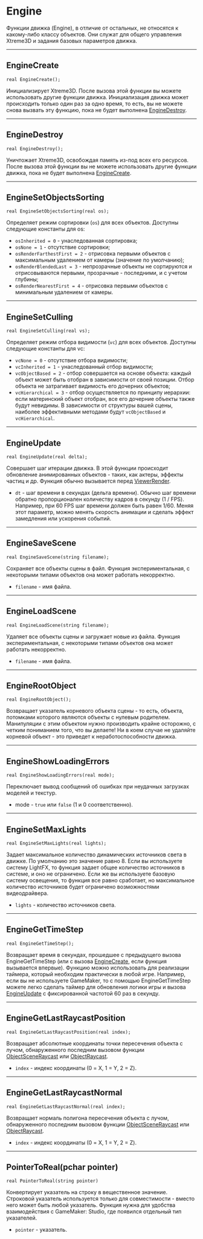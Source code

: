 # Engine

Функции движка (Engine), в отличие от остальных, не относятся к какому-либо классу объектов. Они служат для общего управления Xtreme3D и задания базовых параметров движка.

---

## EngineCreate

`real EngineCreate();`

Инициализирует Xtreme3D. После вызова этой функции вы можете использовать другие функции движка. Инициализация движка может происходить только один раз за одно время, то есть, вы не можете снова вызвать эту функцию, пока не будет выполнена [EngineDestroy](engine.html#enginedestroy).

---

## EngineDestroy

`real EngineDestroy();`

Уничтожает Xtreme3D, освобождая память из-под всех его ресурсов. После вызова этой функции вы не можете использовать другие функции движка, пока не будет выполнена [EngineCreate](engine.html#enginecreate).

---

## EngineSetObjectsSorting

`real EngineSetObjectsSorting(real os);`

Определяет режим сортировки (`os`) для всех объектов. Доступны следующие константы для os:
- `osInherited = 0` - унаследованная сортировка;
- `osNone = 1` - отсутствие сортировки;
- `osRenderFarthestFirst = 2` - отрисовка первыми объектов с максимальным удалением от камеры (значение по умолчанию);
- `osRenderBlendedLast = 3` - непрозрачные объекты не сортируются и отрисовываются первыми, прозрачные - последними, и с учетом глубины;
- `osRenderNearestFirst = 4` - отрисовка первыми объектов с минимальным удалением от камеры.

---

## EngineSetCulling

`real EngineSetCulling(real vs);`

Определяет режим отбора видимости (`vc`) для всех объектов. Доступны следующие константы для vc:
- `vcNone = 0` - отсутствие отбора видимости;
- `vcInherited = 1` - унаследованный отбор видимости;
- `vcObjectBased = 2` - отбор совершается на основе объекта: каждый объект может быть отобран в зависимости от своей позиции. Отбор объекта не затрагивает видимость его дочерних объектов;
- `vcHierarchical = 3` - отбор осуществляется по принципу иерархии: если материнский объект отобран, все его дочерние объекты также будут невидимы.
В зависимости от структуры вашей сцены, наиболее эффективными методами будут `vcObjectBased` и `vcHierarchical`.

---

## EngineUpdate

`real EngineUpdate(real delta);`

Совершает шаг итерации движка. В этой функции происходит обновление анимированных объектов - таких, как актеры, эффекты частиц и др. Функция обычно вызывается перед [ViewerRender](viewer.html#viewerrender).
- `dt` - шаг времени в секундах (дельта времени). Обычно шаг времени обратно пропорционален количеству кадров в секунду (1 / FPS). Например, при 60 FPS шаг времени должен быть равен 1/60. Меняя этот параметр, можно менять скорость анимации и сделать эффект замедления или ускорения событий.

---

## EngineSaveScene

`real EngineSaveScene(string filename);`

Сохраняет все объекты сцены в файл. Функция экспериментальная, с некоторыми типами объектов она может работать некорректно.

- `filename` - имя файла.

---

## EngineLoadScene

`real EngineLoadScene(string filename);`

Удаляет все объекты сцены и загружает новые из файла. Функция экспериментальная, с некоторыми типами объектов она может работать некорректно.

- `filename` - имя файла.

---

## EngineRootObject

`real EngineRootObject();`

Возвращает указатель корневого объекта сцены - то есть, объекта, потомками которого являются объекты с нулевым родителем. Манипуляции с этим объектом нужно производить крайне осторожно, с четким пониманием того, что вы делаете! Ни в коем случае не удаляйте корневой объект - это приведет к неработоспособности движка.

---

## EngineShowLoadingErrors

`real EngineShowLoadingErrors(real mode);`

Переключает вывод сообщений об ошибках при неудачных загрузках моделей и текстур.
- mode - `true` или `false` (1 и 0 соответственно).

---

## EngineSetMaxLights

`real EngineSetMaxLights(real lights);`

Задает максимальное количество динамических источников света в движке. По умолчанию это значение равно 8. Если вы используете систему LightFX, то функция задает общее количество источников в системе, и оно не ограничено. Если же вы используете базовую систему освещения, то функция все равно сработает, но максимальное количество источников будет ограничено возможностями видеодрайвера.
- `lights` - количество источников света.

---

## EngineGetTimeStep

`real EngineGetTimeStep();`

Возвращает время в секундах, прошедшее с предыдущего вызова EngineGetTimeStep (или с вызова [EngineCreate](engine.html#enginecreate), если функция вызывается впервые). Функцию можно использовать для реализации таймера, который необходим практически в любой игре. Например, если вы не используете GameMaker, то с помощью EngineGetTimeStep можете легко сделать таймер для обновления логики игры и вызова [EngineUpdate](engine.html#engineupdate) с фиксированной частотой 60 раз в секунду.

---

## EngineGetLastRaycastPosition

`real EngineGetLastRaycastPosition(real index);`

Возвращает абсолютные координаты точки пересечения объекта с лучом, обнаруженного последним вызовом функции [ObjectSceneRaycast](engine.html#objectsceneraycast) или [ObjectRaycast](engine.html#objectraycast).
- `index` - индекс координаты (0 = X, 1 = Y, 2 = Z).

---

## EngineGetLastRaycastNormal

`real EngineGetLastRaycastNormal(real index);`

Возвращает нормаль полигона пересечения объекта с лучом, обнаруженного последним вызовом функции [ObjectSceneRaycast](engine.html#objectsceneraycast) или [ObjectRaycast](engine.html#objectraycast).
- `index` - индекс координаты (0 = X, 1 = Y, 2 = Z).

---

## PointerToReal(pchar pointer)

`real PointerToReal(string pointer)`

Конвертирует указатель на строку в вещественное значение. Строковой указатель используется только для совместимости - вместо него может быть любой указатель. Функция нужна для удобства взаимодействия с GameMaker: Studio, где появился отдельный тип указателей.
- `pointer` - указатель.
